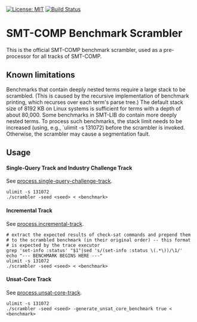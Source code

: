 [![License: MIT](https://img.shields.io/badge/License-MIT-yellow.svg)](https://opensource.org/licenses/MIT)
[![Build Status](https://travis-ci.com/SMT-COMP/scrambler?branch=master)](https://travis-ci.com/SMT-COMP/scrambler)

SMT-COMP Benchmark Scrambler
===============================================================================

This is the official SMT-COMP benchmark scrambler, used as a pre-processor for
all tracks of SMT-COMP.


## Known limitations

Benchmarks that contain deeply nested terms require a large stack to be
scrambled. (This is caused by the recursive implementation of benchmark
printing, which recurses over each term's parse tree.) The default stack
size of 8192 KB on Linux systems is sufficient for terms with a depth of
about 80,000. Some benchmarks in SMT-LIB do contain more deeply nested
terms. To process such benchmarks, the stack limit needs to be increased
(using, e.g., `ulimit -s 131072) before the scrambler is invoked. Otherwise,
the scrambler may cause a segmentation fault.


## Usage

#### Single-Query Track and Industry Challenge Track

See [process.single-query-challenge-track](process.single-query-challenge-track).
```
ulimit -s 131072
./scrambler -seed <seed> < <benchmark>
```

#### Incremental Track

See [process.incremental-track](process.incremental-track).

```
# extract the expected results of check-sat commands and prepend them
# to the scrambled benchmark (in their original order) -- this format
# is expected by the trace executor
grep 'set-info :status' "$1"|sed 's/(set-info :status \(.*\))/\1/'
echo "--- BENCHMARK BEGINS HERE ---"
ulimit -s 131072
./scrambler -seed <seed> < <benchmark>
```

#### Unsat-Core Track

See [process.unsat-core-track](process.unsat-core-track).

```
ulimit -s 131072
./scrambler -seed <seed> -generate_unsat_core_benchmark true < <benchmark>
```
